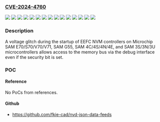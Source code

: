 ### [CVE-2024-4760](https://cve.mitre.org/cgi-bin/cvename.cgi?name=CVE-2024-4760)
![](https://img.shields.io/static/v1?label=Product&message=SAM3N&color=blue)
![](https://img.shields.io/static/v1?label=Product&message=SAM3S&color=blue)
![](https://img.shields.io/static/v1?label=Product&message=SAM3U&color=blue)
![](https://img.shields.io/static/v1?label=Product&message=SAM4C&color=blue)
![](https://img.shields.io/static/v1?label=Product&message=SAM4E&color=blue)
![](https://img.shields.io/static/v1?label=Product&message=SAM4N&color=blue)
![](https://img.shields.io/static/v1?label=Product&message=SAM4S&color=blue)
![](https://img.shields.io/static/v1?label=Product&message=SAME70&color=blue)
![](https://img.shields.io/static/v1?label=Product&message=SAMG55&color=blue)
![](https://img.shields.io/static/v1?label=Product&message=SAMS70&color=blue)
![](https://img.shields.io/static/v1?label=Product&message=SAMV70&color=blue)
![](https://img.shields.io/static/v1?label=Product&message=SAMV71&color=blue)
![](https://img.shields.io/static/v1?label=Version&message=*%20&color=brightgreen)
![](https://img.shields.io/static/v1?label=Version&message=0%20&color=brightgreen)
![](https://img.shields.io/static/v1?label=Vulnerability&message=CWE-1247%3A%20Improper%20Protection%20Against%20Voltage%20and%20Clock%20Glitches&color=brightgreen)

### Description

A voltage glitch during the startup of EEFC NVM controllers on Microchip SAM E70/S70/V70/V71, SAM G55, SAM 4C/4S/4N/4E, and SAM 3S/3N/3U microcontrollers allows access to the memory bus via the debug interface even if the security bit is set.

### POC

#### Reference
No PoCs from references.

#### Github
- https://github.com/fkie-cad/nvd-json-data-feeds

